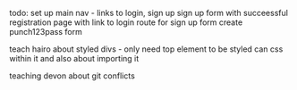 todo: 
  set up main nav - links to login, sign up
  sign up form with succeessful registration page with link to login
  route for sign up form 
  create punch123pass form

  teach hairo about styled divs - only need top element to be styled can css within it
    and also about importing it

  teaching devon about git conflicts
